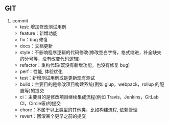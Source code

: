 ## GIT
1. commit 
    + test: 增加修改测试用例
    + feature：新增功能
    + fix：bug 修复
    + docs：文档更新
    + style：不影响程序逻辑的代码修改(修改空白字符，格式缩进，补全缺失的分号等，没有改变代码逻辑)
    + refactor：重构代码(既没有新增功能，也没有修复 bug)
    + perf：性能, 体验优化
    + test：新增测试用例或是更新现有测试
    + build：主要目的是修改项目构建系统(例如 glup，webpack，rollup 的配置等)的提交
    + ci：主要目的是修改项目继续集成流程(例如 Travis，Jenkins，GitLab CI，Circle等)的提交
    + chore：不属于以上类型的其他类，比如构建流程, 依赖管理
    + revert：回滚某个更早之前的提交
